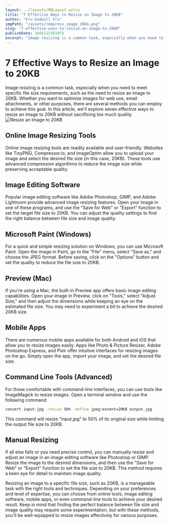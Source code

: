 ```yaml
---
layout: ../layouts/MDLayout.astro
title: "7 Effective Ways to Resize an Image to 20KB"
author: "Fru Godwill Fru"
imgPath: "/assets/compress_image_20kb.png"
slug: "7-effective-ways-to-resize-an-image-to-20KB"
publishDate: 1695215381973
excerpt: "Image resizing is a common task, especially when you need to meet specific file size requirements, such as the need to resize an image to 20KB. Whether you want to optimize images for web use, email attachments, or other purposes, there are several methods you can employ to achieve this goal. In this article, we'll explore seven effective ways to resize an image to 20KB without sacrificing too much quality."
---
```


# 7 Effective Ways to Resize an Image to 20KB

Image resizing is a common task, especially when you need to meet specific file size requirements, such as the need to resize an image to 20KB. Whether you want to optimize images for web use, email attachments, or other purposes, there are several methods you can employ to achieve this goal. In this article, we'll explore seven effective ways to resize an image to 20KB without sacrificing too much quality.
![Resize an Image to 20KB](/assets/compress_image_20kb.png "Resize an Image to 20KB")

## Online Image Resizing Tools

Online image resizing tools are readily available and user-friendly. Websites like TinyPNG, Compressor.io, and ImageOptim allow you to upload your image and select the desired file size (in this case, 20KB). These tools use advanced compression algorithms to reduce the image size while preserving acceptable quality.

## Image Editing Software

Popular image editing software like Adobe Photoshop, GIMP, and Adobe Lightroom provide advanced image resizing features. Open your image in one of these programs, and use the "Save for Web" or "Export" function to set the target file size to 20KB. You can adjust the quality settings to find the right balance between file size and image quality.

## Microsoft Paint (Windows)

For a quick and simple resizing solution on Windows, you can use Microsoft Paint. Open the image in Paint, go to the "File" menu, select "Save as," and choose the JPEG format. Before saving, click on the "Options" button and set the quality to reduce the file size to 20KB.

## Preview (Mac)

If you're using a Mac, the built-in Preview app offers basic image editing capabilities. Open your image in Preview, click on "Tools," select "Adjust Size," and then adjust the dimensions while keeping an eye on the estimated file size. You may need to experiment a bit to achieve the desired 20KB size.

## Mobile Apps

There are numerous mobile apps available for both Android and iOS that allow you to resize images easily. Apps like Photo & Picture Resizer, Adobe Photoshop Express, and Pixlr offer intuitive interfaces for resizing images on the go. Simply open the app, import your image, and set the desired file size.

## Command Line Tools (Advanced)

For those comfortable with command-line interfaces, you can use tools like ImageMagick to resize images. Open a terminal window and use the following command:

```bash
convert input.jpg -resize 50% -define jpeg:extent=20KB output.jpg
```

This command will resize "input.jpg" to 50% of its original size while limiting the output file size to 20KB.

## Manual Resizing

If all else fails or you need precise control, you can manually resize and adjust an image in an image editing software like Photoshop or GIMP. Resize the image to the desired dimensions, and then use the "Save for Web" or "Export" function to set the file size to 20KB. This method requires a keen eye for detail to maintain image quality.

Resizing an image to a specific file size, such as 20KB, is a manageable task with the right tools and techniques. Depending on your preferences and level of expertise, you can choose from online tools, image editing software, mobile apps, or even command-line tools to achieve your desired result. Keep in mind that finding the perfect balance between file size and image quality may require some experimentation, but with these methods, you'll be well-equipped to resize images effectively for various purposes.
